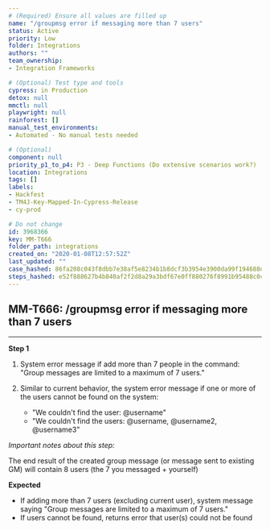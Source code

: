 ```yaml
---
# (Required) Ensure all values are filled up
name: "/groupmsg error if messaging more than 7 users"
status: Active
priority: Low
folder: Integrations
authors: ""
team_ownership: 
- Integration Frameworks

# (Optional) Test type and tools
cypress: in Production
detox: null
mmctl: null
playwright: null
rainforest: []
manual_test_environments: 
- Automated - No manual tests needed

# (Optional)
component: null
priority_p1_to_p4: P3 - Deep Functions (Do extensive scenarios work?)
location: Integrations
tags: []
labels: 
- Hackfest
- TM4J-Key-Mapped-In-Cypress-Release
- cy-prod

# Do not change
id: 3968366
key: MM-T666
folder_path: integrations
created_on: "2020-01-08T12:57:52Z"
last_updated: ""
case_hashed: 86fa208c043f8dbb7e38af5e8234b1b8dcf3b3954e3900da99f194688dac36f25d0a28b83f7802df2660ad15c2659882
steps_hashed: e52f888627b4b840af2f2d8a29a3bdf67e0ff880276f8991b95488c0cc552dfd5a44258e4313a7b428b4d70ef3c3655b
---
```


## MM-T666: /groupmsg error if messaging more than 7 users

---

**Step 1**

1. System error message if add more than 7 people in the command: "Group messages are limited to a maximum of 7 users."

2. Similar to current behavior, the system error message if one or more of the users cannot be found on the system:

   - "We couldn't find the user: @username"
   - "We couldn't find the users: @username, @username2, @username3"

_Important notes about this step:_

The end result of the created group message (or message sent to existing GM) will contain 8 users (the 7 you messaged + yourself)

**Expected**

- If adding more than 7 users (excluding current user), system message saying "Group messages are limited to a maximum of 7 users."
- If users cannot be found, returns error that user(s) could not be found
